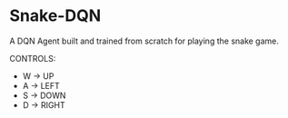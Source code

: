 # Snake-DQN
A DQN Agent built and trained from scratch for playing the snake game.

CONTROLS:
* W -> UP
* A -> LEFT
* S -> DOWN
* D -> RIGHT
